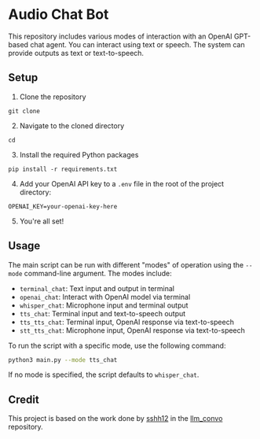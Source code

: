 # Audio Chat Bot

This repository includes various modes of interaction with an OpenAI GPT-based chat agent. You can interact using text or speech. The system can provide outputs as text or text-to-speech.

## Setup

1. Clone the repository

```
git clone
```

2. Navigate to the cloned directory

```
cd
```

3. Install the required Python packages

```
pip install -r requirements.txt
```

4. Add your OpenAI API key to a `.env` file in the root of the project directory:

```
OPENAI_KEY=your-openai-key-here
```

5. You're all set!

## Usage

The main script can be run with different "modes" of operation using the `--mode` command-line argument. The modes include:

- `terminal_chat`: Text input and output in terminal
- `openai_chat`: Interact with OpenAI model via terminal
- `whisper_chat`: Microphone input and terminal output
- `tts_chat`: Terminal input and text-to-speech output
- `tts_tts_chat`: Terminal input, OpenAI response via text-to-speech
- `stt_tts_chat`: Microphone input, OpenAI response via text-to-speech

To run the script with a specific mode, use the following command:

```bash
python3 main.py --mode tts_chat
```

If no mode is specified, the script defaults to `whisper_chat`.

## Credit

This project is based on the work done by [sshh12](https://github.com/sshh12) in the [llm_convo](https://github.com/sshh12/llm_convo) repository.
